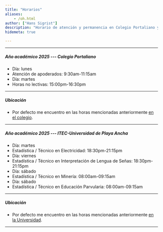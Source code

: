 ```yaml
---
title: "Horarios"
aliases:
    - /oh.html
author: ["Hans Sigrist"]
description: "Horario de atención y permanencia en Colegio Portaliano y Universidad de Playa Ancha."
hidemeta: true

---
```


---

##### Año académico 2025 --- Colegio Portaliano

+ Día: lunes
+ Atención de apoderados: 9:30am-11:15am
+ Día: martes
+ Horas no lectivas: 15:00pm-16:30pm

---

##### Ubicación

+ Por defecto me encuentro en las horas mencionadas anteriormente [en el colegio](/location/).

---

##### Año académico 2025 --- ITEC-Universidad de Playa Ancha

+ Día: martes
+ Estadística / Técnico en Electricidad: 18:30pm-21:15pm
+ Día: viernes
+ Estadística / Técnico en Interpretación de Lengua de Señas: 18:30pm-21:15pm
+ Día: sábado
+ Estadística / Técnico en Minería: 08:00am-09:15am
+ Día: sábado
+ Estadística / Técnico en Educación Parvularia: 08:00am-09:15am

---

##### Ubicación

+ Por defecto me encuentro en las horas mencionadas anteriormente [en la Universidad](/location/).

---
